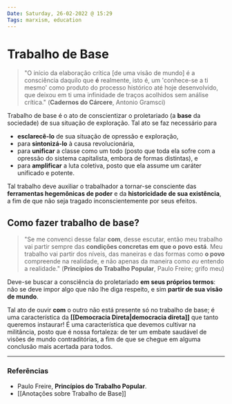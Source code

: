 ```yaml
---
Date: Saturday, 26-02-2022 @ 15:29
Tags: marxism, education 
---
```

# Trabalho de Base
> "O início da elaboração crítica [de uma visão de mundo] é a consciência daquilo que **é** realmente, isto é, um 'conhece-se a ti mesmo' como produto do processo histórico até hoje desenvolvido, que deixou em ti uma infinidade de traços acolhidos sem análise crítica." 
> (**Cadernos do Cárcere**, Antonio Gramsci)

Trabalho de base é o ato de conscientizar o proletariado (a **base** da sociedade) de sua situação de exploração. Tal ato se faz necessário para 
* **esclarecê-lo** de sua situação de opressão e exploração,
* para **sintonizá-lo** à causa revolucionária,
* para **unificar** a classe como um todo (posto que toda ela sofre com a opressão do sistema capitalista, embora de formas distintas), e 
* para **amplificar** a luta coletiva, posto que ela assume um caráter unificado e potente.

Tal trabalho deve auxiliar o trabalhador a tornar-se consciente das **ferramentas hegemônicas de poder** e da **historicidade de sua existência**, a fim de que não seja tragado inconscientemente por seus efeitos. 

## Como fazer trabalho de base?
> "Se me convenci desse falar **com**, desse escutar, então meu trabalho vai partir sempre das **condições concretas em que o povo está**. 
> Meu trabalho vai partir dos níveis, das maneiras e das formas como **o povo** compreende na realidade, e não apenas da maneira como *eu* entendo a realidade." 
> (**Princípios do Trabalho Popular**, Paulo Freire; grifo meu)

Deve-se buscar a consciência do proletariado **em seus próprios termos**: não se deve impor algo que não lhe diga respeito, e sim **partir de sua visão de mundo**. 

Tal ato de ouvir **com** o outro não está presente só no trabalho de base; é uma característica da **[[Democracia Direta|democracia direta]]** que tanto queremos instaurar! É uma característica que devemos cultivar na militância, posto que é nossa fortaleza: de ter um embate saudável de visões de mundo contraditórias, a fim de que se chegue em alguma conclusão mais acertada para todos. 

---
### Referências
- Paulo Freire, **Princípios do Trabalho Popular**.
- [[Anotações sobre Trabalho de Base]]